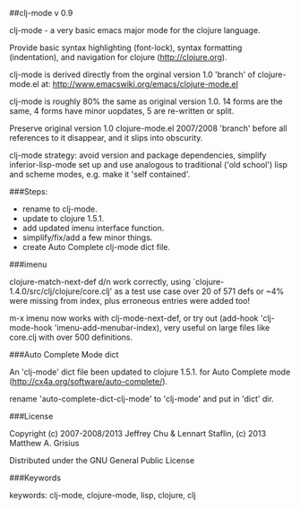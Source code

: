 ##clj-mode v 0.9

clj-mode - a very basic emacs major mode for the clojure language.

Provide basic syntax highlighting (font-lock), syntax formatting (indentation),
and navigation for clojure (http://clojure.org).

clj-mode is derived directly from the orginal version 1.0 'branch' of clojure-mode.el at:
http://www.emacswiki.org/emacs/clojure-mode.el

clj-mode is roughly 80% the same as original version 1.0. 14 forms are the same, 4 forms have
minor uopdates, 5 are re-written or split.

Preserve original version 1.0 clojure-mode.el 2007/2008 'branch' before
all references to it disappear, and it slips into obscurity. 

clj-mode strategy: avoid version and package dependencies, simplify inferior-lisp-mode set up
and use analogous to traditional ('old school') lisp and scheme modes, e.g. make it
'self contained'.

###Steps:

* rename to clj-mode.
* update to clojure 1.5.1.
* add updated imenu interface function.
* simplify/fix/add a few minor things.
* create Auto Complete clj-mode dict file.

###imenu

clojure-match-next-def d/n work correctly, using `clojure-1.4.0/src/clj/clojure/core.clj'
as a test use case over 20 of 571 defs or ~4% were missing from index, plus erroneous
entries were added too!

m-x imenu now works with clj-mode-next-def, or try out
(add-hook 'clj-mode-hook 'imenu-add-menubar-index), very useful on large files
like core.clj with over 500 definitions.

###Auto Complete Mode dict

An 'clj-mode' dict file been updated to clojure 1.5.1. for Auto Complete
mode (http://cx4a.org/software/auto-complete/).

rename 'auto-complete-dict-clj-mode' to 'clj-mode' and put in 'dict' dir. 

###License

Copyright (c) 2007-2008/2013 Jeffrey Chu & Lennart Staflin, (c) 2013 Matthew A. Grisius

Distributed under the GNU General Public License

###Keywords

keywords: clj-mode, clojure-mode, lisp, clojure, clj
